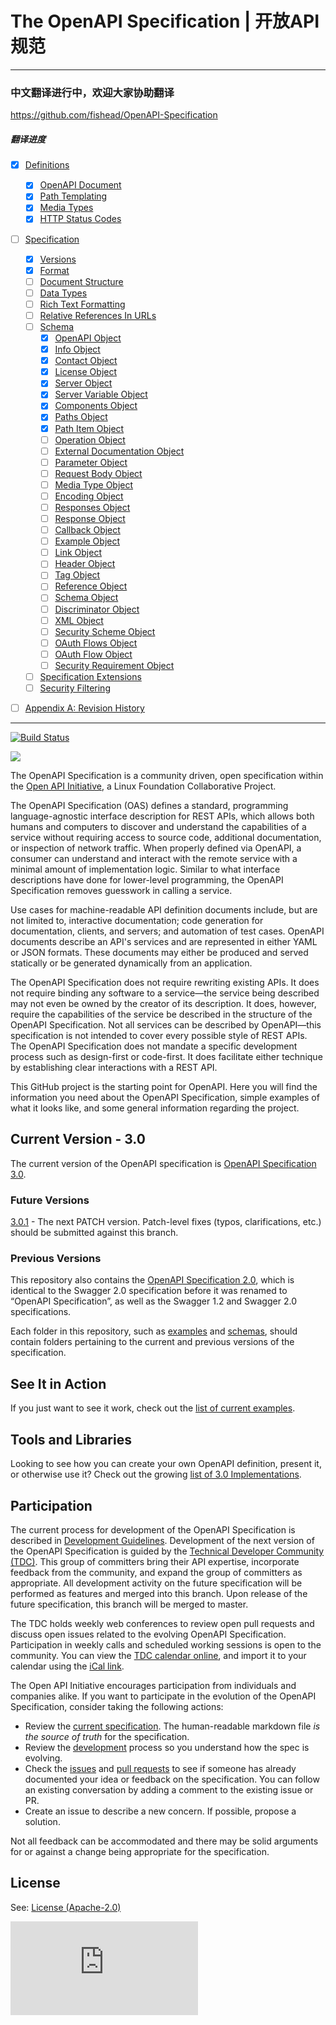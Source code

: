 # The OpenAPI Specification | 开放API规范

---

### 中文翻译进行中，欢迎大家协助翻译
https://github.com/fishead/OpenAPI-Specification

##### 翻译进度
- [x] [Definitions](versions/3.0.0.zhCN.md#definitions)
	- [x] [OpenAPI Document](versions/3.0.0.zhCN.md#oasDocument)
	- [x] [Path Templating](versions/3.0.0.zhCN.md#pathTemplating)
	- [x] [Media Types](versions/3.0.0.zhCN.md#mediaTypes)
	- [x] [HTTP Status Codes](versions/3.0.0.zhCN.md#httpCodes)
- [ ] [Specification](versions/3.0.0.zhCN.md#specification)
	- [x] [Versions](versions/3.0.0.zhCN.md#versions)
	- [x] [Format](versions/3.0.0.zhCN.md#format)
	- [ ] [Document Structure](versions/3.0.0.zhCN.md#documentStructure)
	- [ ] [Data Types](versions/3.0.0.zhCN.md#dataTypes)
	- [ ] [Rich Text Formatting](versions/3.0.0.zhCN.md#richText)
	- [ ] [Relative References In URLs](versions/3.0.0.zhCN.md#relativeReferences)
	- [ ] [Schema](versions/3.0.0.zhCN.md#schema)
		- [x] [OpenAPI Object](versions/3.0.0.zhCN.md#oasObject)
		- [x] [Info Object](versions/3.0.0.zhCN.md#infoObject)
		- [x] [Contact Object](versions/3.0.0.zhCN.md#contactObject)
		- [x] [License Object](versions/3.0.0.zhCN.md#licenseObject)
		- [x] [Server Object](versions/3.0.0.zhCN.md#serverObject)
		- [x] [Server Variable Object](versions/3.0.0.zhCN.md#serverVariableObject)
		- [x] [Components Object](versions/3.0.0.zhCN.md#componentsObject)
		- [x] [Paths Object](versions/3.0.0.zhCN.md#pathsObject)
		- [x] [Path Item Object](versions/3.0.0.zhCN.md#pathItemObject)
		- [ ] [Operation Object](versions/3.0.0.zhCN.md#operationObject)
		- [ ] [External Documentation Object](versions/3.0.0.zhCN.md#externalDocumentationObject)
		- [ ] [Parameter Object](versions/3.0.0.zhCN.md#parameterObject)
		- [ ] [Request Body Object](versions/3.0.0.zhCN.md#requestBodyObject)
		- [ ] [Media Type Object](versions/3.0.0.zhCN.md#mediaTypeObject)
		- [ ] [Encoding Object](versions/3.0.0.zhCN.md#encodingObject)
		- [ ] [Responses Object](versions/3.0.0.zhCN.md#responsesObject)
		- [ ] [Response Object](versions/3.0.0.zhCN.md#responseObject)
		- [ ] [Callback Object](versions/3.0.0.zhCN.md#callbackObject)
		- [ ] [Example Object](versions/3.0.0.zhCN.md#exampleObject)
		- [ ] [Link Object](versions/3.0.0.zhCN.md#linkObject)
		- [ ] [Header Object](versions/3.0.0.zhCN.md#headerObject)
		- [ ] [Tag Object](versions/3.0.0.zhCN.md#tagObject)
		- [ ] [Reference Object](versions/3.0.0.zhCN.md#referenceObject)
		- [ ] [Schema Object](versions/3.0.0.zhCN.md#schemaObject)
		- [ ] [Discriminator Object](versions/3.0.0.zhCN.md#discriminatorObject)
		- [ ] [XML Object](versions/3.0.0.zhCN.md#xmlObject)
		- [ ] [Security Scheme Object](versions/3.0.0.zhCN.md#securitySchemeObject)
		- [ ] [OAuth Flows Object](versions/3.0.0.zhCN.md#oauthFlowsObject)
		- [ ] [OAuth Flow Object](versions/3.0.0.zhCN.md#oauthFlowObject)
		- [ ] [Security Requirement Object](versions/3.0.0.zhCN.md#securityRequirementObject)
	- [ ] [Specification Extensions](versions/3.0.0.zhCN.md#specificationExtensions)
	- [ ] [Security Filtering](versions/3.0.0.zhCN.md#securityFiltering)
- [ ] [Appendix A: Revision History](versions/3.0.0.zhCN.md#revisionHistory)


---

[![Build Status](https://travis-ci.org/OAI/OpenAPI-Specification.svg?branch=master)](https://travis-ci.org/OAI/OpenAPI-Specification)

![](https://avatars3.githubusercontent.com/u/16343502?v=3&s=200)

The OpenAPI Specification is a community driven, open specification within the [Open API Initiative](https://www.openapis.org/), a Linux Foundation Collaborative Project.

The OpenAPI Specification (OAS) defines a standard, programming language-agnostic interface description for REST APIs, which allows both humans and computers to discover and understand the capabilities of a service without requiring access to source code, additional documentation, or inspection of network traffic. When properly defined via OpenAPI, a consumer can understand and interact with the remote service with a minimal amount of implementation logic. Similar to what interface descriptions have done for lower-level programming, the OpenAPI Specification removes guesswork in calling a service.

Use cases for machine-readable API definition documents include, but are not limited to, interactive documentation; code generation for documentation, clients, and servers; and automation of test cases. OpenAPI documents describe an API's services and are represented in either YAML or JSON formats. These documents may either be produced and served statically or be generated dynamically from an application.

The OpenAPI Specification does not require rewriting existing APIs. It does not require binding any software to a service—the service being described may not even be owned by the creator of its description. It does, however, require the capabilities of the service be described in the structure of the OpenAPI Specification. Not all services can be described by OpenAPI—this specification is not intended to cover every possible style of REST APIs. The OpenAPI Specification does not mandate a specific development process such as design-first or code-first. It does facilitate either technique by establishing clear interactions with a REST API.

This GitHub project is the starting point for OpenAPI.
Here you will find the information you need about the OpenAPI Specification, simple examples of what it looks like, and some general information regarding the project.

## Current Version - 3.0

The current version of the OpenAPI specification is [OpenAPI Specification 3.0](versions/3.0.0.md).

### Future Versions

[3.0.1](https://github.com/OAI/OpenAPI-Specification/tree/v3.0.1) - The next PATCH version. Patch-level fixes (typos, clarifications, etc.) should be submitted against this branch.

### Previous Versions

This repository also contains the [OpenAPI Specification 2.0](versions/2.0.md), which is identical to the Swagger 2.0 specification before it was renamed to “OpenAPI Specification”,
as well as the Swagger 1.2 and Swagger 2.0 specifications.

Each folder in this repository, such as [examples](examples) and [schemas](schemas), should contain folders pertaining to the current and previous versions of the specification.

## See It in Action

If you just want to see it work, check out the [list of current examples](examples/v3.0).

## Tools and Libraries

Looking to see how you can create your own OpenAPI definition, present it, or otherwise use it? Check out the growing
[list of 3.0 Implementations](IMPLEMENTATIONS.md).

## Participation

The current process for development of the OpenAPI Specification is described in
[Development Guidelines](DEVELOPMENT.md).
Development of the next version of the OpenAPI Specification is guided by the [Technical Developer Community (TDC)](https://www.openapis.org/participate/how-to-contribute/governance#TDC). This group of committers bring their API expertise, incorporate feedback from the community, and expand the group of committers as appropriate. All development activity on the future specification will be performed as features and merged into this branch. Upon release of the future specification, this branch will be merged to master.

The TDC holds weekly web conferences to review open pull requests and discuss open issues related to the evolving OpenAPI Specification. Participation in weekly calls and scheduled working sessions is open to the community. You can view the [TDC calendar online](https://oai-technicalsteeringcommittee.groups.io/g/main/calendar), and import it to your calendar using the [iCal link](https://OAI-TechnicalSteeringCommittee.groups.io/g/main/ics/860119/668774333/feed.ics).

The Open API Initiative encourages participation from individuals and companies alike.
If you want to participate in the evolution of the OpenAPI Specification, consider taking the following actions:

* Review the [current specification](versions/3.0.0.md). The human-readable markdown file _is the source of truth_ for the specification.
* Review the [development](DEVELOPMENT.md) process so you understand how the spec is evolving.
* Check the [issues](https://github.com/OAI/OpenAPI-Specification/issues) and [pull requests](https://github.com/OAI/OpenAPI-Specification/pulls) to see if someone has already documented your idea or feedback on the specification. You can follow an existing conversation by adding a comment to the existing issue or PR.
* Create an issue to describe a new concern. If possible, propose a solution.

Not all feedback can be accommodated and there may be solid arguments for or against a change being appropriate for the specification.

## License


See: [License (Apache-2.0)](https://github.com/OAI/OpenAPI-Specification/blob/master/LICENSE)


![Analytics](https://ga-beacon.appspot.com/UA-831873-42/readme.md?pixel)
